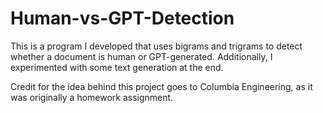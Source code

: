 # Human-vs-GPT-Detection
This is a program I developed that uses bigrams and trigrams to detect whether a document is human or GPT-generated. Additionally, I experimented with some text generation at the end.

Credit for the idea behind this project goes to Columbia Engineering, as it was originally a homework assignment.

